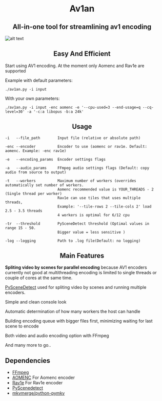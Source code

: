 
<h1 align="center">
    <br>
    Av1an
    </br>
</h1>

<h2 align="center">All-in-one tool for streamlining av1 encoding</h2>

![alt text](https://cdn.discordapp.com/attachments/665440744567472169/665760393498460196/banner.jpg)

<h2 align="center">Easy And Efficient </h2>

Start using AV1 encoding. At the moment only Aomenc and Rav1e are supported

Example with default parameters:

    ./av1an.py -i input

With your own parameters:

    ./av1an.py -i input -enc aomenc -e '--cpu-used=3 --end-usage=q --cq-level=30' -a '-c:a libopus -b:a 24k'

<h2 align="center">Usage</h2>

    -i   --file_path        Input file (relative or absolute path)
    
    -enc --encoder          Encoder to use (aomenc or rav1e. Default: aomenc. Example: -enc rav1e)
    
    -e   --encoding_params  Encoder settings flags 
    
    -a   --audio_params     FFmpeg audio settings flags (Default: copy audio from source to output)
    
    -t   --workers          Maximum number of workers (overrides automatically set number of workers.
                            Aomenc recommended value is YOUR_THREADS - 2 (Single thread per worker)
                            Rav1e can use tiles that uses multiple threads, 
                            Example: '--tile-rows 2 --tile-cols 2' load 2.5 - 3.5 threads
                            4 workers is optimal for 6/12 cpu 
    
    -tr  --threshold        PySceneDetect threshold (Optimal values in range 15 - 50.
                            Bigger value = less sensitive )
    
    -log --logging          Path to .log file(Default: no logging) 

<h2 align="center">Main Features</h2>

**Spliting video by scenes for parallel encoding** because AV1 encoders currently not good at multithreading encoding is limited to single threads or couple of cores at the same time.

[PySceneDetect](https://pyscenedetect.readthedocs.io/en/latest/) used for spliting video by scenes and running multiple encoders.

Simple and clean console look

Automatic determination of how many workers the host can handle

Building encoding queue with bigger files first, minimizing waiting for last scene to encode

Both video and audio encoding option with FFmpeg

And many more to go..

## Dependencies

* [FFmpeg](https://ffmpeg.org/download.html)
* [AOMENC](https://aomedia.googlesource.com/aom/) For Aomenc encoder
* [Rav1e](https://github.com/xiph/rav1e) For Rav1e encoder
* [PyScenedetect](https://pyscenedetect.readthedocs.io/en/latest/) 
* [mkvmerge/python-pymkv](https://pypi.org/project/pymkv/)
